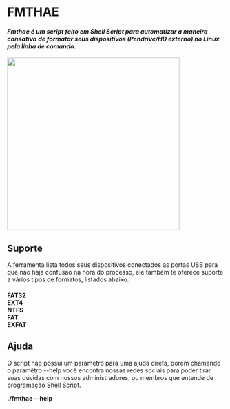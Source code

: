 # FMTHAE
<h4><i>Fmthae é um script feito em Shell Script para automatizar a maneira cansativa de formatar seus dispositivos (Pendrive/HD externo) no Linux pela linha de comando.</i></h4>
<img src="https://user-images.githubusercontent.com/20159378/50998972-db513f00-1507-11e9-8b0b-ca440cfb0ec5.png" height="400" widht="400">
<h2>Suporte</h2>
A ferramenta lista todos seus dispositivos conectados as portas USB para que não haja confusão na hora do processo, ele também te oferece suporte a vários tipos de formatos, listados abaixo.
<h4>FAT32 <br>
EXT4<br>
NTFS<br>
FAT<br>
EXFAT</h4>
<h2>Ajuda</h2>
O script não possui um paramêtro para uma ajuda direta, porém chamando o paramêtro --help você encontra nossas redes sociais para poder tirar suas dúvidas com nossos administradores, ou membros que entende de programação Shell Script.

<b>./fmthae --help</b>

